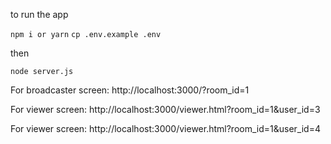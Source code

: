 to run the app

`npm i or yarn`
`cp .env.example .env`

then

`node server.js`

For broadcaster screen: http://localhost:3000/?room_id=1

For viewer screen: http://localhost:3000/viewer.html?room_id=1&user_id=3

For viewer screen: http://localhost:3000/viewer.html?room_id=1&user_id=4
